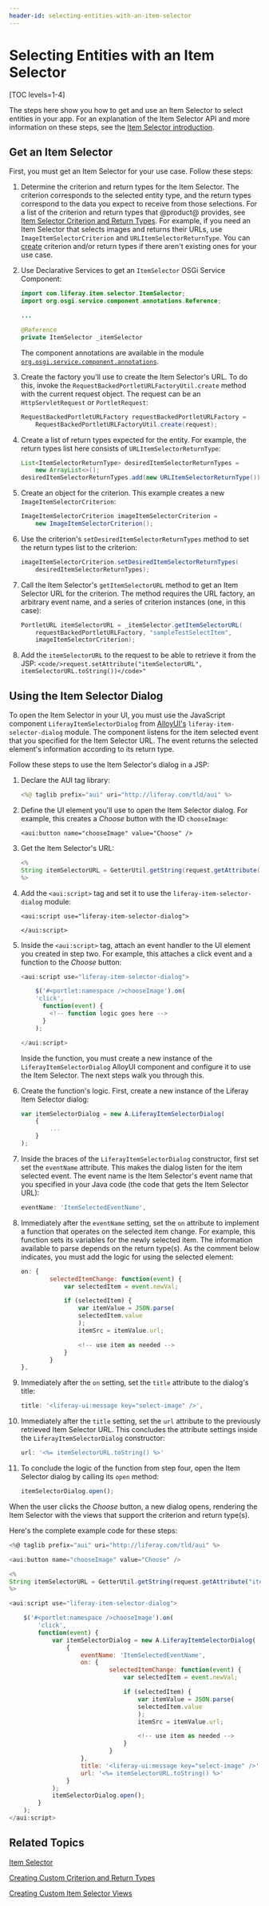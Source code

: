 ```yaml
---
header-id: selecting-entities-with-an-item-selector
---
```


# Selecting Entities with an Item Selector

[TOC levels=1-4]

The steps here show you how to get and use an Item Selector to select entities
in your app. For an explanation of the Item Selector API and more information on
these steps, see the [Item Selector introduction](/docs/7-2/frameworks/-/knowledge_base/f/item-selector).

## Get an Item Selector

First, you must get an Item Selector for your use case. Follow these steps:

1.  Determine the criterion and return types for the Item Selector. The
    criterion corresponds to the selected entity type, and the return types
    correspond to the data you expect to receive from those selections. For a
    list of the criterion and return types that @product@ provides, see
    [Item Selector Criterion and Return Types](/docs/7-2/reference/-/knowledge_base/r/item-selector-criterion-and-return-types).
    For example, if you need an Item Selector that selects images and returns
    their URLs, use `ImageItemSelectorCriterion` and
    `URLItemSelectorReturnType`. You can
    [create](/docs/7-2/frameworks/-/knowledge_base/f/creating-custom-criterion-and-return-types)
    criterion and/or return types if there aren't existing ones for your use
    case.

2.  Use Declarative Services to get an `ItemSelector` OSGi Service Component:

    ```java
    import com.liferay.item.selector.ItemSelector;
    import org.osgi.service.component.annotations.Reference;

    ...

    @Reference
    private ItemSelector _itemSelector
    ```

    The component annotations are available in the module
    [`org.osgi.service.component.annotations`](http://mvnrepository.com/artifact/org.osgi/org.osgi.service.component.annotations).

3.  Create the factory you'll use to create the Item Selector's URL. To do this,
    invoke the `RequestBackedPortletURLFactoryUtil.create` method with the
    current request object. The request can be an `HttpServletRequest` or
    `PortletRequest`:

    ```java
    RequestBackedPortletURLFactory requestBackedPortletURLFactory =
        RequestBackedPortletURLFactoryUtil.create(request);
    ```

4.  Create a list of return types expected for the entity. For example, the
    return types list here consists of `URLItemSelectorReturnType`:

    ```java
    List<ItemSelectorReturnType> desiredItemSelectorReturnTypes =
        new ArrayList<>();
    desiredItemSelectorReturnTypes.add(new URLItemSelectorReturnType());
    ```

5.  Create an object for the criterion. This example creates a new
    `ImageItemSelectorCriterion`:

    ```java
    ImageItemSelectorCriterion imageItemSelectorCriterion =
        new ImageItemSelectorCriterion();
    ```

6.  Use the criterion's `setDesiredItemSelectorReturnTypes` method to set the
    return types list to the criterion:

    ```java
    imageItemSelectorCriterion.setDesiredItemSelectorReturnTypes(
        desiredItemSelectorReturnTypes);
    ```

7.  Call the Item Selector's `getItemSelectorURL` method to get an Item Selector
    URL for the criterion. The method requires the URL factory, an arbitrary
    event name, and a series of criterion instances (one, in this case):

    ```java
    PortletURL itemSelectorURL = _itemSelector.getItemSelectorURL(
        requestBackedPortletURLFactory, "sampleTestSelectItem",
        imageItemSelectorCriterion);
    ```
8.  Add the `itemSelectorURL` to the request to be able to retrieve it from the JSP: `<code/>request.setAttribute("itemSelectorURL", itemSelectorURL.toString())</code>"`


## Using the Item Selector Dialog

To open the Item Selector in your UI, you must use the JavaScript component
`LiferayItemSelectorDialog` from
[AlloyUI's](http://alloyui.com)
`liferay-item-selector-dialog` module. The component listens for the item
selected event that you specified for the Item Selector URL. The event returns
the selected element's information according to its return type.

Follow these steps to use the Item Selector's dialog in a JSP:

1.  Declare the AUI tag library:

    ```java
    <%@ taglib prefix="aui" uri="http://liferay.com/tld/aui" %>
    ```

2.  Define the UI element you'll use to open the Item Selector dialog. For
    example, this creates a *Choose* button with the ID `chooseImage`:

    ```markup
    <aui:button name="chooseImage" value="Choose" />
    ```

3.  Get the Item Selector's URL:

    ```java
    <%
    String itemSelectorURL = GetterUtil.getString(request.getAttribute("itemSelectorURL"));
    %>
    ```

3.  Add the `<aui:script>` tag and set it to use the
    `liferay-item-selector-dialog` module:

    ```markup
    <aui:script use="liferay-item-selector-dialog">

    </aui:script>
    ```

4.  Inside the `<aui:script>` tag, attach an event handler to the UI element you
    created in step two. For example, this attaches a click event and a function
    to the *Choose* button:

    ```javascript
    <aui:script use="liferay-item-selector-dialog">

        $('#<portlet:namespace />chooseImage').on(
        'click',
          function(event) {
            <!-- function logic goes here -->
          }
        );

    </aui:script>
    ```

    Inside the function, you must create a new instance of the
    `LiferayItemSelectorDialog` AlloyUI component and configure it to use the
    Item Selector. The next steps walk you through this.

5.  Create the function's logic. First, create a new instance of the
    Liferay Item Selector dialog:

    ```javascript
    var itemSelectorDialog = new A.LiferayItemSelectorDialog(
        {
            ...
        }
    );
    ```

6.  Inside the braces of the `LiferayItemSelectorDialog` constructor, first set
    set the `eventName` attribute. This makes the dialog listen for the item
    selected event. The event name is the Item Selector's event name that
    you specified in your Java code (the code that gets the Item Selector URL):

    ```javascript
    eventName: 'ItemSelectedEventName',
    ```

7.  Immediately after the `eventName` setting, set the `on` attribute to
    implement a function that operates on the selected item change. For example,
    this function sets its variables for the newly selected item. The
    information available to parse depends on the return type(s). As the comment
    below indicates, you must add the logic for using the selected element:

    ```javascript
    on: {
            selectedItemChange: function(event) {
                var selectedItem = event.newVal;

                if (selectedItem) {
                    var itemValue = JSON.parse(
                    selectedItem.value
                    );
                    itemSrc = itemValue.url;

                    <!-- use item as needed -->
                }
            }
    },
    ```

8.  Immediately after the `on` setting, set the `title` attribute to the
    dialog's title:

    ```javascript
    title: '<liferay-ui:message key="select-image" />',
    ```

9.  Immediately after the `title` setting, set the `url` attribute to the
    previously retrieved Item Selector URL. This concludes the attribute
    settings inside the `LiferayItemSelectorDialog` constructor:

    ```javascript
    url: '<%= itemSelectorURL.toString() %>'
    ```

10. To conclude the logic of the function from step four, open the Item Selector
    dialog by calling its `open` method:

    ```javascript
    itemSelectorDialog.open();
    ```

When the user clicks the *Choose* button, a new dialog opens, rendering the Item
Selector with the views that support the criterion and return type(s).

Here's the complete example code for these steps:

```javascript
<%@ taglib prefix="aui" uri="http://liferay.com/tld/aui" %>

<aui:button name="chooseImage" value="Choose" />

<%
String itemSelectorURL = GetterUtil.getString(request.getAttribute("itemSelectorURL"));
%>

<aui:script use="liferay-item-selector-dialog">

    $('#<portlet:namespace />chooseImage').on(
        'click',
        function(event) {
            var itemSelectorDialog = new A.LiferayItemSelectorDialog(
                {
                    eventName: 'ItemSelectedEventName',
                    on: {
                            selectedItemChange: function(event) {
                                var selectedItem = event.newVal;

                                if (selectedItem) {
                                    var itemValue = JSON.parse(
                                    selectedItem.value
                                    );
                                    itemSrc = itemValue.url;

                                    <!-- use item as needed -->
                                }
                            }
                    },
                    title: '<liferay-ui:message key="select-image" />',
                    url: '<%= itemSelectorURL.toString() %>'
                }
            );
            itemSelectorDialog.open();
        }
    );
</aui:script>
```

## Related Topics

[Item Selector](/docs/7-2/frameworks/-/knowledge_base/f/item-selector)

[Creating Custom Criterion and Return Types](/docs/7-2/frameworks/-/knowledge_base/f/creating-custom-criterion-and-return-types)

[Creating Custom Item Selector Views](/docs/7-2/frameworks/-/knowledge_base/f/creating-custom-item-selector-views)
